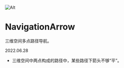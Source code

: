 ![Alt](https://repobeats.axiom.co/api/embed/7d0dd5dd8855233d5637b80ebc1547929e9da7f6.svg "Repobeats analytics image")

# NavigationArrow
三维空间多点路径导航。

2022.06.28
- 三维空间中两点构成的路径中，某些路径下箭头不够“平”。

